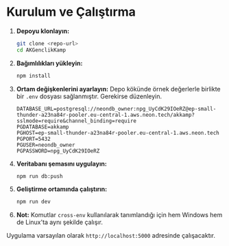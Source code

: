 # Kurulum ve Çalıştırma

1. **Depoyu klonlayın:**
   ```bash
   git clone <repo-url>
   cd AKGenclikKamp
   ```

2. **Bağımlılıkları yükleyin:**
   ```bash
   npm install
   ```

3. **Ortam değişkenlerini ayarlayın:** Depo kökünde örnek değerlerle birlikte bir `.env` dosyası sağlanmıştır. Gerekirse düzenleyin.
   ```env
   DATABASE_URL=postgresql://neondb_owner:npg_UyCdK29IOeRZ@ep-small-thunder-a23na84r-pooler.eu-central-1.aws.neon.tech/akkamp?sslmode=require&channel_binding=require
   PGDATABASE=akkamp
   PGHOST=ep-small-thunder-a23na84r-pooler.eu-central-1.aws.neon.tech
   PGPORT=5432
   PGUSER=neondb_owner
   PGPASSWORD=npg_UyCdK29IOeRZ
   ```

4. **Veritabanı şemasını uygulayın:**
   ```bash
   npm run db:push
   ```

5. **Geliştirme ortamında çalıştırın:**
   ```bash
   npm run dev
   ```

6. **Not:** Komutlar `cross-env` kullanılarak tanımlandığı için hem Windows hem de Linux'ta aynı şekilde çalışır.

Uygulama varsayılan olarak `http://localhost:5000` adresinde çalışacaktır.

